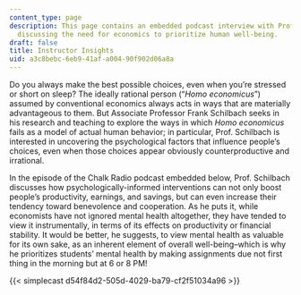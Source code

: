 ```yaml
---
content_type: page
description: This page contains an embedded podcast interview with Prof. Schilbach,
  discussing the need for economics to prioritize human well-being.
draft: false
title: Instructor Insights
uid: a3c8bebc-6eb9-41af-a004-90f902d06a8a
---
```

Do you always make the best possible choices, even when you’re stressed or short on sleep? The ideally rational person (“*Homo economicus*”) assumed by conventional economics always acts in ways that are materially advantageous to them. But Associate Professor Frank Schilbach seeks in his research and teaching to explore the ways in which *Homo economicus* fails as a model of actual human behavior; in particular, Prof. Schilbach is interested in uncovering the psychological factors that influence people’s choices, even when those choices appear obviously counterproductive and irrational. 

In the episode of the Chalk Radio podcast embedded below, Prof. Schilbach discusses how psychologically-informed interventions can not only boost people’s productivity, earnings, and savings, but can even increase their tendency toward benevolence and cooperation. As he puts it, while economists have not ignored mental health altogether, they have tended to view it instrumentally, in terms of its effects on productivity or financial stability. It would be better, he suggests, to view mental health as valuable for its own sake, as an inherent element of overall well-being–which is why he prioritizes students’ mental health by making assignments due not first thing in the morning but at 6 or 8 PM!

{{< simplecast d54f84d2-505d-4029-ba79-cf2f51034a96 >}}